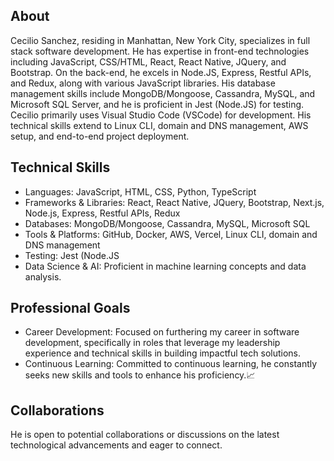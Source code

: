 <!--
**ceciliosanchez/ceciliosanchez** is a ✨ _special_ ✨ repository because its `README.md` (this file) appears on your GitHub profile.

Here are some ideas to get you started:

- 🔭 I’m currently working on ...
- 🌱 I’m currently learning ... Python
- 👯 I’m looking to collaborate on ...
- 🤔 I’m looking for help with ...
- 💬 Ask me about ...
- 📫 How to reach me: ...
- ⚡ Fun fact: ...
-->


## About

Cecilio Sanchez, residing in Manhattan, New York City, specializes in full stack software development. He has expertise in front-end technologies including JavaScript, CSS/HTML, React, React Native, JQuery, and Bootstrap. On the back-end, he excels in Node.JS, Express, Restful APIs, and Redux, along with various JavaScript libraries. His database management skills include MongoDB/Mongoose, Cassandra, MySQL, and Microsoft SQL Server, and he is proficient in Jest (Node.JS) for testing.
Cecilio primarily uses Visual Studio Code (VSCode) for development. His technical skills extend to Linux CLI, domain and DNS management, AWS setup, and end-to-end project deployment. 

## Technical Skills

- Languages: JavaScript, HTML, CSS, Python, TypeScript
- Frameworks & Libraries: React, React Native, JQuery, Bootstrap, Next.js, Node.js, Express, Restful APIs, Redux
- Databases: MongoDB/Mongoose, Cassandra, MySQL, Microsoft SQL
- Tools & Platforms: GitHub, Docker, AWS, Vercel, Linux CLI, domain and DNS management
- Testing: Jest (Node.JS
- Data Science & AI: Proficient in machine learning concepts and data analysis. 

## Professional Goals

- Career Development: Focused on furthering my career in software development, specifically in roles that leverage my leadership experience and technical skills in building impactful tech solutions.
- Continuous Learning: Committed to continuous learning, he constantly seeks new skills and tools to enhance his proficiency.📈

## Collaborations

He is open to potential collaborations or discussions on the latest technological advancements and eager to connect.
